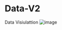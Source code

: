 # Data-V2
Data Visiulattion 
![image](https://user-images.githubusercontent.com/126249637/236689506-539e2f69-bf28-4c9e-966a-0cdbfb8801a8.png)
